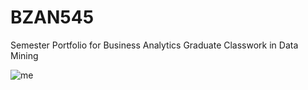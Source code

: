 # BZAN545
Semester Portfolio for Business Analytics Graduate Classwork in Data Mining

![me](https://media.giphy.com/media/l23nU1cZrbqGQ/giphy.gif)
